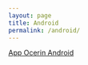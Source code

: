 ```yaml
---
layout: page
title: Android
permalink: /android/
---
```

[App Ocerin Android](https://play.google.com/store/apps/details?id=com.guiaocerin)
